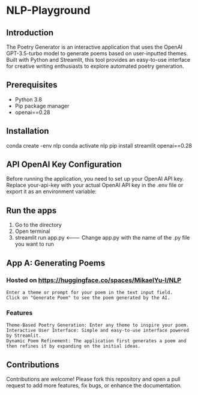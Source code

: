 # NLP-Playground

## Introduction
The Poetry Generator is an interactive application that uses the OpenAI GPT-3.5-turbo model to generate poems based on user-inputted themes. Built with Python and Streamlit, this tool provides an easy-to-use interface for creative writing enthusiasts to explore automated poetry generation.

## Prerequisites
- Python 3.8
- Pip package manager
- openai==0.28

## Installation
conda create -env nlp
conda activate nlp
pip install streamlit openai==0.28

## API OpenAI Key Configuration
Before running the application, you need to set up your OpenAI API key. Replace your-api-key with your actual OpenAI API key in the .env file or export it as an environment variable:

## Run the apps
1. Go to the directory
2. Open terminal
3. streamlit run app.py <--- Change app.py with the name of the .py file you want to run

## App A: Generating Poems
### Hosted on https://huggingface.co/spaces/MikaelYu-I/NLP
    Enter a theme or prompt for your poem in the text input field.
    Click on "Generate Poem" to see the poem generated by the AI.

### Features

    Theme-Based Poetry Generation: Enter any theme to inspire your poem.
    Interactive User Interface: Simple and easy-to-use interface powered by Streamlit.
    Dynamic Poem Refinement: The application first generates a poem and then refines it by expanding on the initial ideas.

## Contributions
Contributions are welcome! Please fork this repository and open a pull request to add more features, fix bugs, or enhance the documentation.
